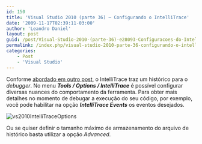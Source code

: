```yaml
---
id: 150
title: 'Visual Studio 2010 (parte 36) – Configurando o IntelliTrace'
date: '2009-11-17T02:39:11-03:00'
author: 'Leandro Daniel'
layout: post
guid: /post/Visual-Studio-2010-(parte-36)-e28093-Configuracoes-do-IntelliTrace.aspx
permalink: /index.php/visual-studio-2010-parte-36-configurando-o-intellitrace/
categories:
    - Post
    - 'Visual Studio'
---
```


Conforme [abordado em outro post](http://www.leandrodaniel.com/post/Visual-Studio-2010-(parte-4)-e28093-IntelliTrace), o IntelliTrace traz um histórico para o *debugger*. No menu ***Tools / Options / IntelliTrace*** é possível configurar diversas nuances do comportamento da ferramenta. Para obter mais detalhes no momento de debugar a execução do seu código, por exemplo, você pode habilitar na opção ***IntelliTrace Events*** os eventos desejados.

 ![vs2010IntelliTraceOptions](http://leandrodaniel.com/pics/WindowsLiveWriter/VisualStudio2010parte36ConfiguraesdoInte/15A99711/vs2010IntelliTraceOptions.gif "vs2010IntelliTraceOptions")

Ou se quiser definir o tamanho máximo de armazenamento do arquivo de histórico basta utilizar a opção *Advanced*.